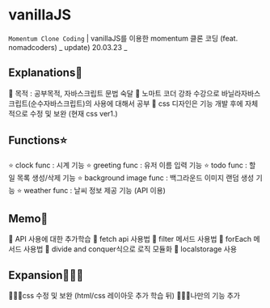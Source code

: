 # vanillaJS

`Momentum Clone Coding` | vanillaJS를 이용한 momentum 클론 코딩 (feat. nomadcoders)
_ update) 20.03.23 _

## Explanations📝

📝 목적 : 공부목적, 자바스크립트 문법 숙달
📝 노마트 코더 강좌 수강으로 바닐라자바스크립트(순수자바스크립트)의 사용에 대해서 공부
📝 css 디자인은 기능 개발 후에 자체적으로 수정 및 보완 (현재 css ver1.)

## Functions⭐️

⭐️ clock func : 시계 기능
⭐️ greeting func : 유저 이름 입력 기능
⭐️ todo func : 할 일 목록 생성/삭제 기능
⭐️ background image func : 백그라운드 이미지 랜덤 생성 기능
⭐️ weather func : 날씨 정보 제공 기능 (API 이용)

## Memo📕

📕 API 사용에 대한 추가학습
📕 fetch api 사용법
📕 filter 메서드 사용법
📕 forEach 메서드 사용법
📕 divide and conquer식으로 로직 모듈화
📕 localstorage 사용

## Expansion🧑🏻‍💻

🧑🏻‍💻css 수정 및 보완 (html/css 레이아웃 추가 학습 뒤)
🧑🏻‍💻나만의 기능 추가
